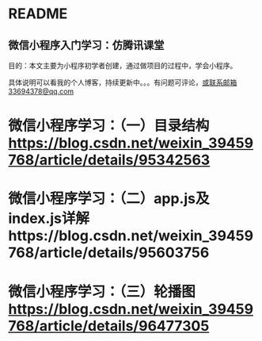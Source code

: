 # README

## 微信小程序入门学习：仿腾讯课堂

目的：本文主要为小程序初学者创建，通过做项目的过程中，学会小程序。

具体说明可以看我的个人博客，持续更新中。。。有问题可评论，或联系邮箱33694378@qq.com

# 微信小程序学习：（一）目录结构<https://blog.csdn.net/weixin_39459768/article/details/95342563>

# 微信小程序学习：（二）app.js及index.js详解https://blog.csdn.net/weixin_39459768/article/details/95603756

# 微信小程序学习：（三）轮播图<https://blog.csdn.net/weixin_39459768/article/details/96477305>



